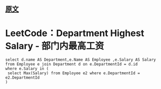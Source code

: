 
## [原文](https://leetcode.com/problems/department-highest-salary/)

# LeetCode：Department Highest Salary - 部门内最高工资


```mysql
select d.name AS Department,e.Name AS Employee ,e.Salary AS Salary 
from Employee e join Department d on e.DepartmentId = d.id 
where e.Salary in (
 select Max(Salary) from Employee e2 where e.DepartmentId = e2.DepartmentId
)
```

